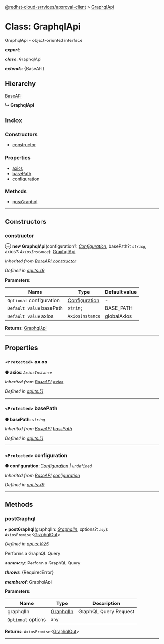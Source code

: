 [@redhat-cloud-services/approval-client](../README.md) > [GraphqlApi](../classes/graphqlapi.md)

# Class: GraphqlApi

GraphqlApi - object-oriented interface

*__export__*: 

*__class__*: GraphqlApi

*__extends__*: {BaseAPI}

## Hierarchy

 [BaseAPI](baseapi.md)

**↳ GraphqlApi**

## Index

### Constructors

* [constructor](graphqlapi.md#constructor)

### Properties

* [axios](graphqlapi.md#axios)
* [basePath](graphqlapi.md#basepath)
* [configuration](graphqlapi.md#configuration)

### Methods

* [postGraphql](graphqlapi.md#postgraphql)

---

## Constructors

<a id="constructor"></a>

###  constructor

⊕ **new GraphqlApi**(configuration?: *[Configuration](configuration.md)*, basePath?: *`string`*, axios?: *`AxiosInstance`*): [GraphqlApi](graphqlapi.md)

*Inherited from [BaseAPI](baseapi.md).[constructor](baseapi.md#constructor)*

*Defined in [api.ts:49](https://github.com/RedHatInsights/javascript-clients/blob/master/packages/approval/api.ts#L49)*

**Parameters:**

| Name | Type | Default value |
| ------ | ------ | ------ |
| `Optional` configuration | [Configuration](configuration.md) | - |
| `Default value` basePath | `string` |  BASE_PATH |
| `Default value` axios | `AxiosInstance` |  globalAxios |

**Returns:** [GraphqlApi](graphqlapi.md)

___

## Properties

<a id="axios"></a>

### `<Protected>` axios

**● axios**: *`AxiosInstance`*

*Inherited from [BaseAPI](baseapi.md).[axios](baseapi.md#axios)*

*Defined in [api.ts:51](https://github.com/RedHatInsights/javascript-clients/blob/master/packages/approval/api.ts#L51)*

___
<a id="basepath"></a>

### `<Protected>` basePath

**● basePath**: *`string`*

*Inherited from [BaseAPI](baseapi.md).[basePath](baseapi.md#basepath)*

*Defined in [api.ts:51](https://github.com/RedHatInsights/javascript-clients/blob/master/packages/approval/api.ts#L51)*

___
<a id="configuration"></a>

### `<Protected>` configuration

**● configuration**: *[Configuration](configuration.md) \| `undefined`*

*Inherited from [BaseAPI](baseapi.md).[configuration](baseapi.md#configuration)*

*Defined in [api.ts:49](https://github.com/RedHatInsights/javascript-clients/blob/master/packages/approval/api.ts#L49)*

___

## Methods

<a id="postgraphql"></a>

###  postGraphql

▸ **postGraphql**(graphqlIn: *[GraphqlIn](../interfaces/graphqlin.md)*, options?: *`any`*): `AxiosPromise`<[GraphqlOut](../interfaces/graphqlout.md)>

*Defined in [api.ts:1025](https://github.com/RedHatInsights/javascript-clients/blob/master/packages/approval/api.ts#L1025)*

Performs a GraphQL Query

*__summary__*: Perform a GraphQL Query

*__throws__*: {RequiredError}

*__memberof__*: GraphqlApi

**Parameters:**

| Name | Type | Description |
| ------ | ------ | ------ |
| graphqlIn | [GraphqlIn](../interfaces/graphqlin.md) |  GraphQL Query Request |
| `Optional` options | `any` |

**Returns:** `AxiosPromise`<[GraphqlOut](../interfaces/graphqlout.md)>

___

